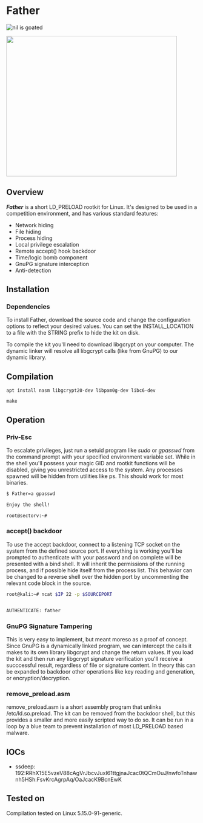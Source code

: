 # Father

![nil is goated](https://img.shields.io/badge/nil-goated-green)

<img src="https://images-wixmp-ed30a86b8c4ca887773594c2.wixmp.com/f/1f55d65b-4d63-4900-8368-0b4a22671258/d4vlvsp-f0887625-7a55-42e8-b8a4-b25cd93609e7.png/v1/fill/w_900,h_740,q_75,strp/Father_knd_by_davidalex-d4vlvsp.png?token=eyJ0eXAiOiJKV1QiLCJhbGciOiJIUzI1NiJ9.eyJpc3MiOiJ1cm46YXBwOjdlMGQxODg5ODIyNjQzNzNhNWYwZDQxNWVhMGQyNmUwIiwic3ViIjoidXJuOmFwcDo3ZTBkMTg4OTgyMjY0MzczYTVmMGQ0MTVlYTBkMjZlMCIsImF1ZCI6WyJ1cm46c2VydmljZTppbWFnZS5vcGVyYXRpb25zIl0sIm9iaiI6W1t7InBhdGgiOiIvZi8xZjU1ZDY1Yi00ZDYzLTQ5MDAtODM2OC0wYjRhMjI2NzEyNTgvZDR2bHZzcC1mMDg4NzYyNS03YTU1LTQyZTgtYjhhNC1iMjVjZDkzNjA5ZTcucG5nIiwid2lkdGgiOiI8PTkwMCIsImhlaWdodCI6Ijw9NzQwIn1dXX0.JZNrVpMjFfrYAzl6unubFKGkKE33V1o-nlUHcHFXFgI" height="370" width="450">


## Overview

***Father*** is a short LD_PRELOAD rootkit for Linux. It's designed to be used in a competition environment, and has various standard features:</br>

* Network hiding
* File hiding
* Process hiding
* Local privilege escalation
* Remote accept() hook backdoor
* Time/logic bomb component
* GnuPG signature interception
* Anti-detection

## Installation

### Dependencies
To install Father, download the source code and change the configuration options to reflect your desired values. You can set the INSTALL_LOCATION to a file with the STRING prefix to hide the kit on disk.

To compile the kit you'll need to download libgcrypt on your computer. The dynamic linker will resolve all libgcrypt calls (like from GnuPG) to our dynamic library.

## Compilation

`apt install nasm libgcrypt20-dev libpam0g-dev libc6-dev`

`make`

## Operation

### Priv-Esc 

To escalate privileges, just run a setuid program like *sudo* or *gpasswd* from the command prompt with your specified environment variable set. While in the shell you'll possess your magic GID and rootkit functions will be disabled, giving you unrestricted access to the system. Any processes spawned will be hidden from utilities like ps. This should work for most binaries.

```bash
$ Father=a gpasswd

Enjoy the shell!

root@sectorv:~# 
```

### accept() backdoor

To use the accept backdoor, connect to a listening TCP socket on the system from the defined source port. If everything is working you'll be prompted to authenticate with your password and on complete will be presented with a bind shell.  It will inherit the permissions of the running process, and if possible hide itself from the process list. This behavior can be changed to a reverse shell over the hidden port by uncommenting the relevant code block in the source.

```bash
root@kali:~# ncat $IP 22 -p $SOURCEPORT 


AUTHENTICATE: father

```

### GnuPG Signature Tampering

This is very easy to implement, but meant moreso as a proof of concept. Since GnuPG is a dynamically linked program, we can intercept the calls it makes to its own library libgcrypt and change the return values. If you load the kit and then run any libgcrypt signature verification you'll receive a succcessful result, regardless of file or signature content. In theory this can be expanded to backdoor other operations like key reading and generation, or encryption/decryption.


### remove_preload.asm

remove_preload.asm is a short assembly program that unlinks /etc/ld.so.preload. The kit can be removed from the backdoor shell, but this provides a smaller and more easily scripted way to do so. It can be run in a loop by a blue team to prevent installation of most LD_PRELOAD based malware.

## IOCs

* ssdeep: 192:RRhX15E5vzeV88cAgVrJbcvJuxI61ttgjnaJcac0tQCmOuJ/nwfoTnhawnh5HSh:FsvKrcAgrpAq/OaJcacK9BcnEwK

## Tested on

Compilation tested on Linux 5.15.0-91-generic.